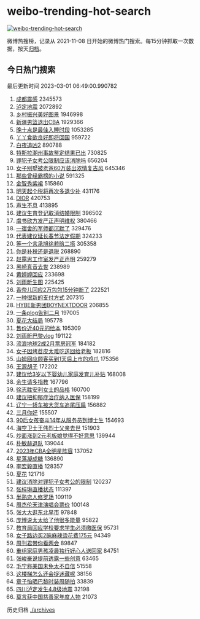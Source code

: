 # weibo-trending-hot-search

[![weibo-trending-hot-search](https://github.com/ameizi/weibo-trending-hot-search/actions/workflows/ci.yml/badge.svg)](https://github.com/ameizi/weibo-trending-hot-search/actions/workflows/ci.yml)

微博热搜榜，记录从 2021-11-08 日开始的微博热门搜索。每15分钟抓取一次数据，按天[归档](./archives)。

## 今日热门搜索

<!-- BEGIN --> 
最后更新时间 2023-03-01 06:49:00.990782 
1. [成都震感](https://s.weibo.com/weibo?q=%23%E6%88%90%E9%83%BD%E9%9C%87%E6%84%9F%23&t=31&band_rank=1&Refer=top) 2345573
1. [泸定地震](https://s.weibo.com/weibo?q=%23%E6%B3%B8%E5%AE%9A%E5%9C%B0%E9%9C%87%23&t=31&band_rank=2&Refer=top) 2072892
1. [乡村振兴美好图景](https://s.weibo.com/weibo?q=%23%E4%B9%A1%E6%9D%91%E6%8C%AF%E5%85%B4%E7%BE%8E%E5%A5%BD%E5%9B%BE%E6%99%AF%23&t=31&band_rank=3&Refer=top) 1946998
1. [新疆男篮退出CBA](https://s.weibo.com/weibo?q=%23%E6%96%B0%E7%96%86%E7%94%B7%E7%AF%AE%E9%80%80%E5%87%BACBA%23&t=31&band_rank=4&Refer=top) 1929366
1. [晚十点是最佳入睡时段](https://s.weibo.com/weibo?q=%23%E6%99%9A%E5%8D%81%E7%82%B9%E6%98%AF%E6%9C%80%E4%BD%B3%E5%85%A5%E7%9D%A1%E6%97%B6%E6%AE%B5%23&t=31&band_rank=12&Refer=top) 1053285
1. [丫丫食欲良好即将回国](https://s.weibo.com/weibo?q=%23%E4%B8%AB%E4%B8%AB%E9%A3%9F%E6%AC%B2%E8%89%AF%E5%A5%BD%E5%8D%B3%E5%B0%86%E5%9B%9E%E5%9B%BD%23&t=31&band_rank=5&Refer=top) 959722
1. [白夜追凶2](https://s.weibo.com/weibo?q=%E7%99%BD%E5%A4%9C%E8%BF%BD%E5%87%B62&t=31&band_rank=6&Refer=top) 890788
1. [特斯拉潮州事故鉴定结果已出](https://s.weibo.com/weibo?q=%23%E7%89%B9%E6%96%AF%E6%8B%89%E6%BD%AE%E5%B7%9E%E4%BA%8B%E6%95%85%E9%89%B4%E5%AE%9A%E7%BB%93%E6%9E%9C%E5%B7%B2%E5%87%BA%23&t=31&band_rank=7&Refer=top) 730825
1. [罪犯子女考公限制应该消除吗](https://s.weibo.com/weibo?q=%23%E7%BD%AA%E7%8A%AF%E5%AD%90%E5%A5%B3%E8%80%83%E5%85%AC%E9%99%90%E5%88%B6%E5%BA%94%E8%AF%A5%E6%B6%88%E9%99%A4%E5%90%97%23&t=31&band_rank=8&Refer=top) 656204
1. [女子别墅被老爸60万装出浓情复古风](https://s.weibo.com/weibo?q=%23%E5%A5%B3%E5%AD%90%E5%88%AB%E5%A2%85%E8%A2%AB%E8%80%81%E7%88%B860%E4%B8%87%E8%A3%85%E5%87%BA%E6%B5%93%E6%83%85%E5%A4%8D%E5%8F%A4%E9%A3%8E%23&t=31&band_rank=9&Refer=top) 645346
1. [那些曾经霸榜的小说](https://s.weibo.com/weibo?q=%23%E9%82%A3%E4%BA%9B%E6%9B%BE%E7%BB%8F%E9%9C%B8%E6%A6%9C%E7%9A%84%E5%B0%8F%E8%AF%B4%23&t=31&band_rank=10&Refer=top) 591325
1. [金智秀紫裙](https://s.weibo.com/weibo?q=%23%E9%87%91%E6%99%BA%E7%A7%80%E7%B4%AB%E8%A3%99%23&t=31&band_rank=11&Refer=top) 515860
1. [明天起个税将再次多退少补](https://s.weibo.com/weibo?q=%23%E6%98%8E%E5%A4%A9%E8%B5%B7%E4%B8%AA%E7%A8%8E%E5%B0%86%E5%86%8D%E6%AC%A1%E5%A4%9A%E9%80%80%E5%B0%91%E8%A1%A5%23&t=31&band_rank=13&Refer=top) 431176
1. [DIOR](https://s.weibo.com/weibo?q=DIOR&t=31&band_rank=14&Refer=top) 420753
1. [声生不息](https://s.weibo.com/weibo?q=%E5%A3%B0%E7%94%9F%E4%B8%8D%E6%81%AF&t=31&band_rank=15&Refer=top) 413895
1. [建议生育登记取消结婚限制](https://s.weibo.com/weibo?q=%23%E5%BB%BA%E8%AE%AE%E7%94%9F%E8%82%B2%E7%99%BB%E8%AE%B0%E5%8F%96%E6%B6%88%E7%BB%93%E5%A9%9A%E9%99%90%E5%88%B6%23&t=31&band_rank=16&Refer=top) 396502
1. [虞书欣方发严正声明维权](https://s.weibo.com/weibo?q=%23%E8%99%9E%E4%B9%A6%E6%AC%A3%E6%96%B9%E5%8F%91%E4%B8%A5%E6%AD%A3%E5%A3%B0%E6%98%8E%E7%BB%B4%E6%9D%83%23&t=31&band_rank=17&Refer=top) 380466
1. [一宿舍的军师都沉默了](https://s.weibo.com/weibo?q=%23%E4%B8%80%E5%AE%BF%E8%88%8D%E7%9A%84%E5%86%9B%E5%B8%88%E9%83%BD%E6%B2%89%E9%BB%98%E4%BA%86%23&t=31&band_rank=18&Refer=top) 329476
1. [代表建议延长春节法定假期](https://s.weibo.com/weibo?q=%23%E4%BB%A3%E8%A1%A8%E5%BB%BA%E8%AE%AE%E5%BB%B6%E9%95%BF%E6%98%A5%E8%8A%82%E6%B3%95%E5%AE%9A%E5%81%87%E6%9C%9F%23&t=31&band_rank=19&Refer=top) 324233
1. [等一个言承旭徐若晗二搭](https://s.weibo.com/weibo?q=%23%E7%AD%89%E4%B8%80%E4%B8%AA%E8%A8%80%E6%89%BF%E6%97%AD%E5%BE%90%E8%8B%A5%E6%99%97%E4%BA%8C%E6%90%AD%23&t=31&band_rank=24&Refer=top) 305358
1. [你是补税还是退税](https://s.weibo.com/weibo?q=%23%E4%BD%A0%E6%98%AF%E8%A1%A5%E7%A8%8E%E8%BF%98%E6%98%AF%E9%80%80%E7%A8%8E%23&t=31&band_rank=20&Refer=top) 268890
1. [赵露思工作室发严正声明](https://s.weibo.com/weibo?q=%23%E8%B5%B5%E9%9C%B2%E6%80%9D%E5%B7%A5%E4%BD%9C%E5%AE%A4%E5%8F%91%E4%B8%A5%E6%AD%A3%E5%A3%B0%E6%98%8E%23&t=31&band_rank=21&Refer=top) 259279
1. [黑崎真音去世](https://s.weibo.com/weibo?q=%23%E9%BB%91%E5%B4%8E%E7%9C%9F%E9%9F%B3%E5%8E%BB%E4%B8%96%23&t=31&band_rank=22&Refer=top) 238989
1. [黄婷婷回应](https://s.weibo.com/weibo?q=%23%E9%BB%84%E5%A9%B7%E5%A9%B7%E5%9B%9E%E5%BA%94%23&t=31&band_rank=23&Refer=top) 233698
1. [刘雨昕生图](https://s.weibo.com/weibo?q=%23%E5%88%98%E9%9B%A8%E6%98%95%E7%94%9F%E5%9B%BE%23&t=31&band_rank=25&Refer=top) 225425
1. [香奈儿回应2万包包15分钟断了](https://s.weibo.com/weibo?q=%23%E9%A6%99%E5%A5%88%E5%84%BF%E5%9B%9E%E5%BA%942%E4%B8%87%E5%8C%85%E5%8C%8515%E5%88%86%E9%92%9F%E6%96%AD%E4%BA%86%23&t=31&band_rank=26&Refer=top) 222521
1. [一种很新的支付方式](https://s.weibo.com/weibo?q=%23%E4%B8%80%E7%A7%8D%E5%BE%88%E6%96%B0%E7%9A%84%E6%94%AF%E4%BB%98%E6%96%B9%E5%BC%8F%23&t=31&band_rank=27&Refer=top) 207315
1. [HYBE新男团BOYNEXTDOOR](https://s.weibo.com/weibo?q=%23HYBE%E6%96%B0%E7%94%B7%E5%9B%A2BOYNEXTDOOR%23&t=31&band_rank=28&Refer=top) 206855
1. [一条plog告别二月](https://s.weibo.com/weibo?q=%23%E4%B8%80%E6%9D%A1plog%E5%91%8A%E5%88%AB%E4%BA%8C%E6%9C%88%23&t=31&band_rank=22&Refer=top) 197005
1. [夏花大结局](https://s.weibo.com/weibo?q=%23%E5%A4%8F%E8%8A%B1%E5%A4%A7%E7%BB%93%E5%B1%80%23&t=31&band_rank=29&Refer=top) 195778
1. [售价近40元的绘本](https://s.weibo.com/weibo?q=%23%E5%94%AE%E4%BB%B7%E8%BF%9140%E5%85%83%E7%9A%84%E7%BB%98%E6%9C%AC%23&t=31&band_rank=30&Refer=top) 195309
1. [刘雨昕巴黎vlog](https://s.weibo.com/weibo?q=%23%E5%88%98%E9%9B%A8%E6%98%95%E5%B7%B4%E9%BB%8Evlog%23&t=31&band_rank=23&Refer=top) 191122
1. [流浪地球2成2月票房冠军](https://s.weibo.com/weibo?q=%23%E6%B5%81%E6%B5%AA%E5%9C%B0%E7%90%832%E6%88%902%E6%9C%88%E7%A5%A8%E6%88%BF%E5%86%A0%E5%86%9B%23&t=31&band_rank=30&Refer=top) 184182
1. [女子因烤苕皮太难吃送回给老板](https://s.weibo.com/weibo?q=%23%E5%A5%B3%E5%AD%90%E5%9B%A0%E7%83%A4%E8%8B%95%E7%9A%AE%E5%A4%AA%E9%9A%BE%E5%90%83%E9%80%81%E5%9B%9E%E7%BB%99%E8%80%81%E6%9D%BF%23&t=31&band_rank=31&Refer=top) 182816
1. [山姆回应顾客买到1天后上市的鸡爪](https://s.weibo.com/weibo?q=%23%E5%B1%B1%E5%A7%86%E5%9B%9E%E5%BA%94%E9%A1%BE%E5%AE%A2%E4%B9%B0%E5%88%B01%E5%A4%A9%E5%90%8E%E4%B8%8A%E5%B8%82%E7%9A%84%E9%B8%A1%E7%88%AA%23&t=31&band_rank=32&Refer=top) 175356
1. [王源胡子](https://s.weibo.com/weibo?q=%23%E7%8E%8B%E6%BA%90%E8%83%A1%E5%AD%90%23&t=31&band_rank=33&Refer=top) 172202
1. [建议给3岁以下婴幼儿家庭发育儿补贴](https://s.weibo.com/weibo?q=%23%E5%BB%BA%E8%AE%AE%E7%BB%993%E5%B2%81%E4%BB%A5%E4%B8%8B%E5%A9%B4%E5%B9%BC%E5%84%BF%E5%AE%B6%E5%BA%AD%E5%8F%91%E8%82%B2%E5%84%BF%E8%A1%A5%E8%B4%B4%23&t=31&band_rank=35&Refer=top) 168008
1. [余生请多指教](https://s.weibo.com/weibo?q=%E4%BD%99%E7%94%9F%E8%AF%B7%E5%A4%9A%E6%8C%87%E6%95%99&t=31&band_rank=34&Refer=top) 167796
1. [徐志胜安利女士的品格](https://s.weibo.com/weibo?q=%23%E5%BE%90%E5%BF%97%E8%83%9C%E5%AE%89%E5%88%A9%E5%A5%B3%E5%A3%AB%E7%9A%84%E5%93%81%E6%A0%BC%23&t=31&band_rank=35&Refer=top) 160700
1. [建议把抑郁症治疗纳入医保](https://s.weibo.com/weibo?q=%23%E5%BB%BA%E8%AE%AE%E6%8A%8A%E6%8A%91%E9%83%81%E7%97%87%E6%B2%BB%E7%96%97%E7%BA%B3%E5%85%A5%E5%8C%BB%E4%BF%9D%23&t=31&band_rank=36&Refer=top) 158199
1. [辽宁一轿车被大货车追尾压扁](https://s.weibo.com/weibo?q=%23%E8%BE%BD%E5%AE%81%E4%B8%80%E8%BD%BF%E8%BD%A6%E8%A2%AB%E5%A4%A7%E8%B4%A7%E8%BD%A6%E8%BF%BD%E5%B0%BE%E5%8E%8B%E6%89%81%23&t=31&band_rank=38&Refer=top) 156882
1. [三月你好](https://s.weibo.com/weibo?q=%23%E4%B8%89%E6%9C%88%E4%BD%A0%E5%A5%BD%23&t=31&band_rank=27&Refer=top) 155507
1. [90后女孩奋斗14年从服务员到博士生](https://s.weibo.com/weibo?q=%2390%E5%90%8E%E5%A5%B3%E5%AD%A9%E5%A5%8B%E6%96%9714%E5%B9%B4%E4%BB%8E%E6%9C%8D%E5%8A%A1%E5%91%98%E5%88%B0%E5%8D%9A%E5%A3%AB%E7%94%9F%23&t=31&band_rank=37&Refer=top) 154693
1. [海空卫士王伟烈士父亲去世](https://s.weibo.com/weibo?q=%23%E6%B5%B7%E7%A9%BA%E5%8D%AB%E5%A3%AB%E7%8E%8B%E4%BC%9F%E7%83%88%E5%A3%AB%E7%88%B6%E4%BA%B2%E5%8E%BB%E4%B8%96%23&t=31&band_rank=38&Refer=top) 151903
1. [炒面涨到2元老板娘觉得不好意思](https://s.weibo.com/weibo?q=%23%E7%82%92%E9%9D%A2%E6%B6%A8%E5%88%B02%E5%85%83%E8%80%81%E6%9D%BF%E5%A8%98%E8%A7%89%E5%BE%97%E4%B8%8D%E5%A5%BD%E6%84%8F%E6%80%9D%23&t=31&band_rank=49&Refer=top) 139944
1. [朴敏赫退队](https://s.weibo.com/weibo?q=%23%E6%9C%B4%E6%95%8F%E8%B5%AB%E9%80%80%E9%98%9F%23&t=31&band_rank=39&Refer=top) 139044
1. [2023年CBA全明星阵容](https://s.weibo.com/weibo?q=%232023%E5%B9%B4CBA%E5%85%A8%E6%98%8E%E6%98%9F%E9%98%B5%E5%AE%B9%23&t=31&band_rank=40&Refer=top) 137052
1. [星落凝成糖](https://s.weibo.com/weibo?q=%E6%98%9F%E8%90%BD%E5%87%9D%E6%88%90%E7%B3%96&t=31&band_rank=41&Refer=top) 136890
1. [李宏毅直播](https://s.weibo.com/weibo?q=%E6%9D%8E%E5%AE%8F%E6%AF%85%E7%9B%B4%E6%92%AD&t=31&band_rank=42&Refer=top) 128357
1. [夏花](https://s.weibo.com/weibo?q=%E5%A4%8F%E8%8A%B1&t=31&band_rank=43&Refer=top) 121716
1. [建议消除对罪犯子女考公的限制](https://s.weibo.com/weibo?q=%23%E5%BB%BA%E8%AE%AE%E6%B6%88%E9%99%A4%E5%AF%B9%E7%BD%AA%E7%8A%AF%E5%AD%90%E5%A5%B3%E8%80%83%E5%85%AC%E7%9A%84%E9%99%90%E5%88%B6%23&t=31&band_rank=44&Refer=top) 120237
1. [张梓琳直播状态](https://s.weibo.com/weibo?q=%23%E5%BC%A0%E6%A2%93%E7%90%B3%E7%9B%B4%E6%92%AD%E7%8A%B6%E6%80%81%23&t=31&band_rank=45&Refer=top) 111397
1. [半熟恋人修罗场](https://s.weibo.com/weibo?q=%23%E5%8D%8A%E7%86%9F%E6%81%8B%E4%BA%BA%E4%BF%AE%E7%BD%97%E5%9C%BA%23&t=31&band_rank=38&Refer=top) 109119
1. [周杰伦天津演唱会票价](https://s.weibo.com/weibo?q=%23%E5%91%A8%E6%9D%B0%E4%BC%A6%E5%A4%A9%E6%B4%A5%E6%BC%94%E5%94%B1%E4%BC%9A%E7%A5%A8%E4%BB%B7%23&t=31&band_rank=46&Refer=top) 100148
1. [张大大逛东北早市](https://s.weibo.com/weibo?q=%23%E5%BC%A0%E5%A4%A7%E5%A4%A7%E9%80%9B%E4%B8%9C%E5%8C%97%E6%97%A9%E5%B8%82%23&t=31&band_rank=47&Refer=top) 97848
1. [庞博说太太给了他很多能量](https://s.weibo.com/weibo?q=%23%E5%BA%9E%E5%8D%9A%E8%AF%B4%E5%A4%AA%E5%A4%AA%E7%BB%99%E4%BA%86%E4%BB%96%E5%BE%88%E5%A4%9A%E8%83%BD%E9%87%8F%23&t=31&band_rank=48&Refer=top) 95822
1. [教育局回应学校要求学生必须缴医保](https://s.weibo.com/weibo?q=%23%E6%95%99%E8%82%B2%E5%B1%80%E5%9B%9E%E5%BA%94%E5%AD%A6%E6%A0%A1%E8%A6%81%E6%B1%82%E5%AD%A6%E7%94%9F%E5%BF%85%E9%A1%BB%E7%BC%B4%E5%8C%BB%E4%BF%9D%23&t=31&band_rank=49&Refer=top) 95731
1. [女子路边买2碗麻辣烫花费175元](https://s.weibo.com/weibo?q=%23%E5%A5%B3%E5%AD%90%E8%B7%AF%E8%BE%B9%E4%B9%B02%E7%A2%97%E9%BA%BB%E8%BE%A3%E7%83%AB%E8%8A%B1%E8%B4%B9175%E5%85%83%23&t=31&band_rank=50&Refer=top) 94349
1. [周刊君带你看两会](https://s.weibo.com/weibo?q=%23%E5%91%A8%E5%88%8A%E5%90%9B%E5%B8%A6%E4%BD%A0%E7%9C%8B%E4%B8%A4%E4%BC%9A%23&t=31&band_rank=45&Refer=top) 89847
1. [重组家庭男孩凌晨独行好心人送回家](https://s.weibo.com/weibo?q=%23%E9%87%8D%E7%BB%84%E5%AE%B6%E5%BA%AD%E7%94%B7%E5%AD%A9%E5%87%8C%E6%99%A8%E7%8B%AC%E8%A1%8C%E5%A5%BD%E5%BF%83%E4%BA%BA%E9%80%81%E5%9B%9E%E5%AE%B6%23&t=31&band_rank=31&Refer=top) 84751
1. [张峻豪说提前透露一些创意](https://s.weibo.com/weibo?q=%23%E5%BC%A0%E5%B3%BB%E8%B1%AA%E8%AF%B4%E6%8F%90%E5%89%8D%E9%80%8F%E9%9C%B2%E4%B8%80%E4%BA%9B%E5%88%9B%E6%84%8F%23&t=31&band_rank=34&Refer=top) 63465
1. [毛宁称美国未免太不自信](https://s.weibo.com/weibo?q=%23%E6%AF%9B%E5%AE%81%E7%A7%B0%E7%BE%8E%E5%9B%BD%E6%9C%AA%E5%85%8D%E5%A4%AA%E4%B8%8D%E8%87%AA%E4%BF%A1%23&t=31&band_rank=48&Refer=top) 51558
1. [这楼梯怎么还会捉迷藏呢](https://s.weibo.com/weibo?q=%23%E8%BF%99%E6%A5%BC%E6%A2%AF%E6%80%8E%E4%B9%88%E8%BF%98%E4%BC%9A%E6%8D%89%E8%BF%B7%E8%97%8F%E5%91%A2%23&t=31&band_rank=48&Refer=top) 38156
1. [章子怡晒巴黎时装周随拍](https://s.weibo.com/weibo?q=%23%E7%AB%A0%E5%AD%90%E6%80%A1%E6%99%92%E5%B7%B4%E9%BB%8E%E6%97%B6%E8%A3%85%E5%91%A8%E9%9A%8F%E6%8B%8D%23&t=31&band_rank=50&Refer=top) 33839
1. [四川泸定发生4.8级地震](https://s.weibo.com/weibo?q=%23%E5%9B%9B%E5%B7%9D%E6%B3%B8%E5%AE%9A%E5%8F%91%E7%94%9F4.8%E7%BA%A7%E5%9C%B0%E9%9C%87%23&t=31&band_rank=50&Refer=top) 32198
1. [莫言获中国慈善家年度人物](https://s.weibo.com/weibo?q=%23%E8%8E%AB%E8%A8%80%E8%8E%B7%E4%B8%AD%E5%9B%BD%E6%85%88%E5%96%84%E5%AE%B6%E5%B9%B4%E5%BA%A6%E4%BA%BA%E7%89%A9%23&t=31&band_rank=37&Refer=top) 21073
<!-- END -->

历史归档 [./archives](./archives)

